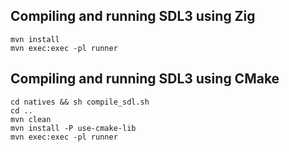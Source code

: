 ## Compiling and running SDL3 using Zig
```shell
mvn install
mvn exec:exec -pl runner
```

## Compiling and running SDL3 using CMake
```shell
cd natives && sh compile_sdl.sh
cd ..
mvn clean
mvn install -P use-cmake-lib
mvn exec:exec -pl runner
```
